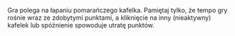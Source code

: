 Gra polega na łapaniu pomarańczego kafelka. 
Pamiętaj tylko, że tempo gry rośnie wraz ze zdobytymi punktami, 
a kliknięcie na inny  (nieaktywny) kafelek lub spóźnienie spowoduje utratę punktów.
